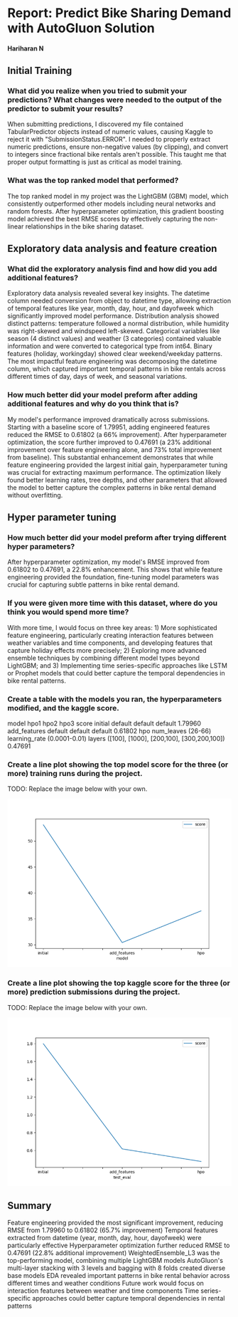 # Report: Predict Bike Sharing Demand with AutoGluon Solution
#### Hariharan N

## Initial Training
### What did you realize when you tried to submit your predictions? What changes were needed to the output of the predictor to submit your results?
When submitting predictions, I discovered my file contained TabularPredictor objects instead of numeric values, causing Kaggle to reject it with "SubmissionStatus.ERROR". I needed to properly extract numeric predictions, ensure non-negative values (by clipping), and convert to integers since fractional bike rentals aren't possible. This taught me that proper output formatting is just as critical as model training.

### What was the top ranked model that performed?
The top ranked model in my project was the LightGBM (GBM) model, which consistently outperformed other models including neural networks and random forests. After hyperparameter optimization, this gradient boosting model achieved the best RMSE scores by effectively capturing the non-linear relationships in the bike sharing dataset.
## Exploratory data analysis and feature creation
### What did the exploratory analysis find and how did you add additional features?
Exploratory data analysis revealed several key insights. The datetime column needed conversion from object to datetime type, allowing extraction of temporal features like year, month, day, hour, and dayofweek which significantly improved model performance.
Distribution analysis showed distinct patterns: temperature followed a normal distribution, while humidity was right-skewed and windspeed left-skewed. Categorical variables like season (4 distinct values) and weather (3 categories) contained valuable information and were converted to categorical type from int64. Binary features (holiday, workingday) showed clear weekend/weekday patterns.
The most impactful feature engineering was decomposing the datetime column, which captured important temporal patterns in bike rentals across different times of day, days of week, and seasonal variations.

### How much better did your model preform after adding additional features and why do you think that is?
My model's performance improved dramatically across submissions. Starting with a baseline score of 1.79951, adding engineered features reduced the RMSE to 0.61802 (a 66% improvement). After hyperparameter optimization, the score further improved to 0.47691 (a 23% additional improvement over feature engineering alone, and 73% total improvement from baseline).
This substantial enhancement demonstrates that while feature engineering provided the largest initial gain, hyperparameter tuning was crucial for extracting maximum performance. The optimization likely found better learning rates, tree depths, and other parameters that allowed the model to better capture the complex patterns in bike rental demand without overfitting.

## Hyper parameter tuning
### How much better did your model preform after trying different hyper parameters?
After hyperparameter optimization, my model's RMSE improved from 0.61802 to 0.47691, a 22.8% enhancement. This shows that while feature engineering provided the foundation, fine-tuning model parameters was crucial for capturing subtle patterns in bike rental demand.

### If you were given more time with this dataset, where do you think you would spend more time?
With more time, I would focus on three key areas: 1) More sophisticated feature engineering, particularly creating interaction features between weather variables and time components, and developing features that capture holiday effects more precisely; 2) Exploring more advanced ensemble techniques by combining different model types beyond LightGBM; and 3) Implementing time series-specific approaches like LSTM or Prophet models that could better capture the temporal dependencies in bike rental patterns.

### Create a table with the models you ran, the hyperparameters modified, and the kaggle score.

model	hpo1	hpo2	hpo3	score
initial	default	default	default	1.79960
add_features	default	default	default	0.61802
hpo	num_leaves (26-66)	learning_rate (0.0001-0.01)	layers ([100], [1000], [200,100], [300,200,100])	0.47691

### Create a line plot showing the top model score for the three (or more) training runs during the project.

TODO: Replace the image below with your own.

![model_train_score.png](model_train_score.png)

### Create a line plot showing the top kaggle score for the three (or more) prediction submissions during the project.

TODO: Replace the image below with your own.

![model_test_score.png](model_test_score.png)

## Summary
Feature engineering provided the most significant improvement, reducing RMSE from 1.79960 to 0.61802 (65.7% improvement)
Temporal features extracted from datetime (year, month, day, hour, dayofweek) were particularly effective
Hyperparameter optimization further reduced RMSE to 0.47691 (22.8% additional improvement)
WeightedEnsemble_L3 was the top-performing model, combining multiple LightGBM models
AutoGluon's multi-layer stacking with 3 levels and bagging with 8 folds created diverse base models
EDA revealed important patterns in bike rental behavior across different times and weather conditions
Future work would focus on interaction features between weather and time components
Time series-specific approaches could better capture temporal dependencies in rental patterns
